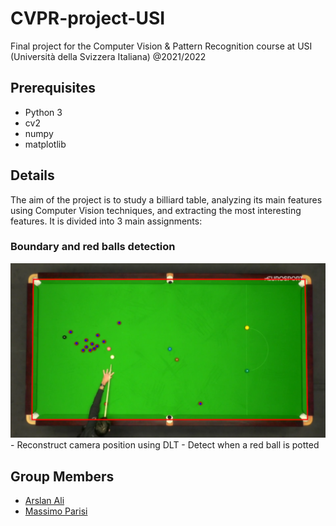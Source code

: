 # CVPR-project-USI
Final project for the Computer Vision &amp; Pattern Recognition course at USI (Università della Svizzera Italiana) @2021/2022

## Prerequisites
- Python 3
- cv2
- numpy
- matplotlib

## Details
The aim of the project is to study a billiard table, analyzing its main features using Computer Vision techniques, and extracting the most interesting features.
It is divided into 3 main assignments:
### Boundary and red balls detection
<img src="https://github.com/arstek131/CVPR-project-USI/blob/main/Ali_Parisi_CVPR_1/cvpr_1.png"  /> 
- Reconstruct camera position using DLT
- Detect when a red ball is potted


## Group Members
- [Arslan Ali](https://github.com/arstek131)
- [Massimo Parisi](https://github.com/MassimoParisi)

